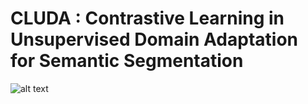 # CLUDA : Contrastive Learning in Unsupervised Domain Adaptation for Semantic Segmentation

![alt text](https://github.com/user0407/CLUDA/docs/uda_cl.drawio?raw=true)
